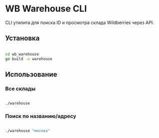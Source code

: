 # WB Warehouse CLI

CLI утилита для поиска ID и просмотра склада Wildberries через API.

## Установка

```bash

cd wb_warehouse
go build -o warehouse

```

## Использование
### Все склады
```bash

./warehouse

```
### Поиск по названию/адресу
```bash

./warehouse "москва"

```
